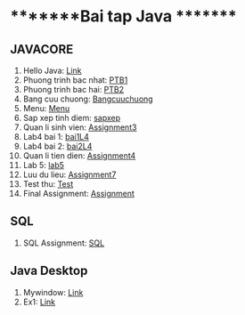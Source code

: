 <h1>*******Bai tap Java *******</h1>

<main>
  <h2> JAVACORE </h2>
  <ol>
<li> Hello Java: <a href = "https://github.com/FASTTRACKSE/FTJD1803/blob/master/Mai%20Trinh/HelloJava/src/HelloJava.java"> Link </a></li>
<li> Phuong trinh bac nhat: <a href = "https://github.com/FASTTRACKSE/FTJD1803/blob/master/Mai%20Trinh/HelloJava/src/PTB1.java"> PTB1 </a></li>
<li>Phuong trinh bac hai: <a href = "https://github.com/FASTTRACKSE/FTJD1803/blob/master/Mai%20Trinh/HelloJava/src/PTB2.java"> PTB2 </a></li>
<li> Bang cuu chuong: <a href = "https://github.com/FASTTRACKSE/FTJD1803/blob/master/Mai%20Trinh/HelloJava/src/bangCuuChuong.java"> Bangcuuchuong </a></li>
<li> Menu: <a href = "https://github.com/FASTTRACKSE/FTJD1803/blob/master/Mai%20Trinh/HelloJava/src/Menu.java"> Menu </a></li>
<li> Sap xep tinh diem: <a href = "https://github.com/FASTTRACKSE/FTJD1803/blob/master/Mai%20Trinh/Mang/src/SapXepTinhDiem.java"> sapxep </a></li>
<li>Quan li sinh vien: <a href = "https://github.com/FASTTRACKSE/FTJD1803/tree/master/Mai%20Trinh/Assignment3/src"> Assignment3 </a></li>
<li>Lab4 bai 1: <a href = "https://github.com/FASTTRACKSE/FTJD1803/tree/master/Mai%20Trinh/Lab4/src"> bai1L4 </a></li>
<li> Lab4 bai 2: <a href = "https://github.com/FASTTRACKSE/FTJD1803/tree/master/Mai%20Trinh/Lab4/src/bai2"> bai2L4 </a></li>
<li> Quan li tien dien: <a href = "https://github.com/FASTTRACKSE/FTJD1803/tree/master/Mai%20Trinh/Assignment4/src"> Assignment4 </a></li>
<li> Lab 5: <a href = https://github.com/FASTTRACKSE/FTJD1803/tree/master/Mai%20Trinh/Lab5/src> lab5 </a></li>
<li> Luu du lieu: <a href = "https://github.com/FASTTRACKSE/FTJD1803/tree/master/Mai%20Trinh/Assignment7"> Assignment7 </a></li>
<li> Test thu: <a href ="https://github.com/FASTTRACKSE/FTJD1803/tree/master/Mai%20Trinh/FirstTest/src"> Test</a></li>
<li> Final Assignment: <a href="https://github.com/FASTTRACKSE/FTJD1803/tree/master/Mai%20Trinh/FinalAssignment/src"> Assignment </a></li>
  </ol>
  <h2> SQL </h2>
  <ol>
<li> SQL Assignment: <a href ="https://github.com/FASTTRACKSE/FTJD1803/tree/master/Mai%20Trinh/SQL_Assignment/src"> SQL </a> </li>
  </ol>
  
  </ol>
  <h2> Java Desktop </h2>
  <ol>
  <li> Mywindow: <a href="https://github.com/FASTTRACKSE/FTJD1803/blob/master/Mai%20Trinh/javaswing/src/javaswing/MyWindow.java"> Link</a></li>
<li> Ex1: <a href ="https://github.com/FASTTRACKSE/FTJD1803/blob/master/Mai%20Trinh/javaswing/src/javaswing/Ex1.java"> Link </a> </li>
  </ol>
  
</main>
